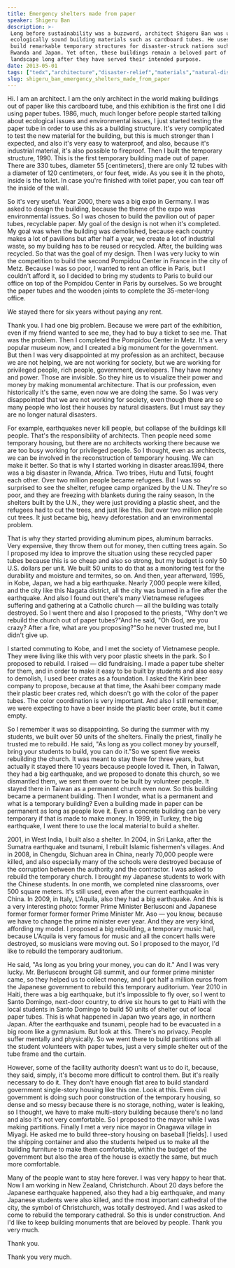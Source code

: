 ```yaml
---
title: Emergency shelters made from paper
speaker: Shigeru Ban
description: >-
 Long before sustainability was a buzzword, architect Shigeru Ban was using
 ecologically sound building materials such as cardboard tubes. He uses them to
 build remarkable temporary structures for disaster-struck nations such as Haiti,
 Rwanda and Japan. Yet often, these buildings remain a beloved part of the
 landscape long after they have served their intended purpose.
date: 2013-05-01
tags: ["tedx","architecture","disaster-relief","materials","natural-disaster"]
slug: shigeru_ban_emergency_shelters_made_from_paper
---
```


Hi. I am an architect. I am the only architect in the world making buildings out of paper
like this cardboard tube, and this exhibition is the first one I did using paper tubes.
1986, much, much longer before people started talking about ecological issues and
environmental issues, I just started testing the paper tube in order to use this as a
building structure. It's very complicated to test the new material for the building, but
this is much stronger than I expected, and also it's very easy to waterproof, and also,
because it's industrial material, it's also possible to fireproof. Then I built the
temporary structure, 1990. This is the first temporary building made out of paper. There
are 330 tubes, diameter 55 [centimeters], there are only 12 tubes with a diameter of 120
centimeters, or four feet, wide. As you see it in the photo, inside is the toilet. In case
you're finished with toilet paper, you can tear off the inside of the wall.

So it's very useful. Year 2000, there was a big expo in Germany. I was asked to design the
building, because the theme of the expo was environmental issues. So I was chosen to build
the pavilion out of paper tubes, recyclable paper. My goal of the design is not when it's
completed. My goal was when the building was demolished, because each country makes a lot
of pavilions but after half a year, we create a lot of industrial waste, so my building
has to be reused or recycled. After, the building was recycled. So that was the goal of my
design. Then I was very lucky to win the competition to build the second Pompidou Center in
France in the city of Metz. Because I was so poor, I wanted to rent an office in Paris,
but I couldn't afford it, so I decided to bring my students to Paris to build our office
on top of the Pompidou Center in Paris by ourselves. So we brought the paper tubes and the
wooden joints to complete the 35-meter-long office.

We stayed there for six years without paying any rent.

Thank you. I had one big problem. Because we were part of the exhibition, even if my
friend wanted to see me, they had to buy a ticket to see me. That was the problem. Then I
completed the Pompidou Center in Metz. It's a very popular museum now, and I created a big
monument for the government. But then I was very disappointed at my profession as an
architect, because we are not helping, we are not working for society, but we are working
for privileged people, rich people, government, developers. They have money and power.
Those are invisible. So they hire us to visualize their power and money by making
monumental architecture. That is our profession, even historically it's the same, even now
we are doing the same. So I was very disappointed that we are not working for society,
even though there are so many people who lost their houses by natural disasters. But I
must say they are no longer natural disasters.

For example, earthquakes never kill people, but collapse of the buildings kill people.
That's the responsibility of architects. Then people need some temporary housing, but
there are no architects working there because we are too busy working for privileged
people. So I thought, even as architects, we can be involved in the reconstruction of
temporary housing. We can make it better. So that is why I started working in disaster
areas.1994, there was a big disaster in Rwanda, Africa. Two tribes, Hutu and Tutsi, fought
each other. Over two million people became refugees. But I was so surprised to see the
shelter, refugee camp organized by the U.N. They're so poor, and they are freezing with
blankets during the rainy season, In the shelters built by the U.N., they were just
providing a plastic sheet, and the refugees had to cut the trees, and just like this. But
over two million people cut trees. It just became big, heavy deforestation and an
environmental problem.

That is why they started providing aluminum pipes, aluminum barracks. Very expensive, they
throw them out for money, then cutting trees again. So I proposed my idea to improve the
situation using these recycled paper tubes because this is so cheap and also so strong,
but my budget is only 50 U.S. dollars per unit. We built 50 units to do that as a
monitoring test for the durability and moisture and termites, so on. And then, year
afterward, 1995, in Kobe, Japan, we had a big earthquake. Nearly 7,000 people were killed,
and the city like this Nagata district, all the city was burned in a fire after the
earthquake. And also I found out there's many Vietnamese refugees suffering and gathering
at a Catholic church — all the building was totally destroyed. So I went there and also I
proposed to the priests, "Why don't we rebuild the church out of paper tubes?"And he said,
"Oh God, are you crazy? After a fire, what are you proposing?"So he never trusted me, but
I didn't give up.

I started commuting to Kobe, and I met the society of Vietnamese people. They were living
like this with very poor plastic sheets in the park. So I proposed to rebuild. I raised —
did fundraising. I made a paper tube shelter for them, and in order to make it easy to be
built by students and also easy to demolish, I used beer crates as a foundation. I asked
the Kirin beer company to propose, because at that time, the Asahi beer company made their
plastic beer crates red, which doesn't go with the color of the paper tubes. The color
coordination is very important. And also I still remember, we were expecting to have a
beer inside the plastic beer crate, but it came empty. 

So I remember it was so disappointing. So during the summer with my students, we built
over 50 units of the shelters. Finally the priest, finally he trusted me to rebuild. He
said, "As long as you collect money by yourself, bring your students to build, you can do
it."So we spent five weeks rebuilding the church. It was meant to stay there for three
years, but actually it stayed there 10 years because people loved it. Then, in Taiwan,
they had a big earthquake, and we proposed to donate this church, so we dismantled them,
we sent them over to be built by volunteer people. It stayed there in Taiwan as a
permanent church even now. So this building became a permanent building. Then I wonder,
what is a permanent and what is a temporary building? Even a building made in paper can be
permanent as long as people love it. Even a concrete building can be very temporary if
that is made to make money. In 1999, in Turkey, the big earthquake, I went there to use the
local material to build a shelter.

2001, in West India, I built also a shelter. In 2004, in Sri Lanka, after the Sumatra
earthquake and tsunami, I rebuilt Islamic fishermen's villages. And in 2008, in Chengdu,
Sichuan area in China, nearly 70,000 people were killed, and also especially many of the
schools were destroyed because of the corruption between the authority and the contractor.
I was asked to rebuild the temporary church. I brought my Japanese students to work with
the Chinese students. In one month, we completed nine classrooms, over 500 square meters.
It's still used, even after the current earthquake in China. In 2009, in Italy, L'Aquila,
also they had a big earthquake. And this is a very interesting photo: former Prime
Minister Berlusconi and Japanese former former former former Prime Minister Mr. Aso — you
know, because we have to change the prime minister ever year. And they are very kind,
affording my model. I proposed a big rebuilding, a temporary music hall, because L'Aquila
is very famous for music and all the concert halls were destroyed, so musicians were
moving out. So I proposed to the mayor, I'd like to rebuild the temporary
auditorium.

He said, "As long as you bring your money, you can do it." And I was very lucky. Mr.
Berlusconi brought G8 summit, and our former prime minister came, so they helped us to
collect money, and I got half a million euros from the Japanese government to rebuild this
temporary auditorium. Year 2010 in Haiti, there was a big earthquake, but it's impossible
to fly over, so I went to Santo Domingo, next-door country, to drive six hours to get to
Haiti with the local students in Santo Domingo to build 50 units of shelter out of local
paper tubes. This is what happened in Japan two years ago, in northern Japan. After the
earthquake and tsunami, people had to be evacuated in a big room like a gymnasium. But
look at this. There's no privacy. People suffer mentally and physically. So we went there
to build partitions with all the student volunteers with paper tubes, just a very simple
shelter out of the tube frame and the curtain.

However, some of the facility authority doesn't want us to do it, because, they said,
simply, it's become more difficult to control them. But it's really necessary to do
it. They don't have enough flat area to build standard government single-story housing like
this one. Look at this. Even civil government is doing such poor construction of the
temporary housing, so dense and so messy because there is no storage, nothing, water is
leaking, so I thought, we have to make multi-story building because there's no land and
also it's not very comfortable. So I proposed to the mayor while I was making partitions.
Finally I met a very nice mayor in Onagawa village in Miyagi. He asked me to build
three-story housing on baseball [fields]. I used the shipping container and also the
students helped us to make all the building furniture to make them comfortable, within the
budget of the government but also the area of the house is exactly the same, but much more
comfortable.

Many of the people want to stay here forever. I was very happy to hear that. Now I am
working in New Zealand, Christchurch. About 20 days before the Japanese earthquake
happened, also they had a big earthquake, and many Japanese students were also killed, and
the most important cathedral of the city, the symbol of Christchurch, was totally
destroyed. And I was asked to come to rebuild the temporary cathedral. So this is under
construction. And I'd like to keep building monuments that are beloved by people. Thank you
very much.

Thank you. 

Thank you very much. 

<!--
ad_duration=3.33
event="TEDxTokyo"
external_start_time=0
has_talk_citation=0
intro_duration=11.82
is_subtitle_required="False"
is_talk_featured="True"
language="en"
language_swap="False"
native_language="en"
number_of_related_talks=6
number_of_speakers=1
number_of_subtitled_videos=34
number_of_tags=5
number_of_talk_download_languages=34
number_of_talk_more_resources=1
number_of_talk_recommendations=0
number_of_talks_take_actions=0
post_ad_duration=0.83
published_timestamp="2013-08-13 15:00:06"
recording_date="2013-05-01"
speaker_description="Architect"
speaker_is_published=1
speaker_name="Shigeru Ban"
talk_name="Emergency shelters made from paper"
talks_tags=["tedx","architecture","disaster-relief","materials","natural-disaster"]
talks_take_action=[]
url_audio="https://download.ted.com/talks/ShigeruBan_2013X.mp3?apikey=acme-roadrunner"
url_photo_speaker="https://pe.tedcdn.com/images/ted/5607d1e66fb6cce77c0ef04e0bb30d98e3304e05_254x191.jpg"
url_photo_talk="https://pe.tedcdn.com/images/ted/a4da6c5872cc61038db8707455c132a728c99208_1600x1200.jpg"
url_webpage="https://www.ted.com/talks/shigeru_ban_emergency_shelters_made_from_paper"
video_type_name="TEDx Talk"
-->